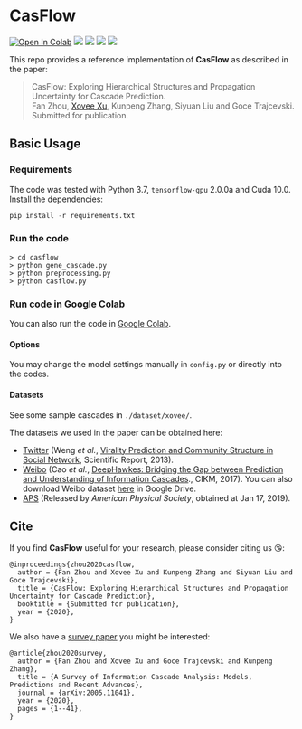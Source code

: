 # CasFlow

[![Open In Colab](https://colab.research.google.com/assets/colab-badge.svg)](https://colab.research.google.com/drive/19zQrAIo-yyfkH8m95UmdepzSryxHHs_a?usp=sharing)
![](https://img.shields.io/badge/python-3.7-green)
![](https://img.shields.io/badge/tensorflow-2.0.0a-green)
![](https://img.shields.io/badge/cudatoolkit-10.0-green)
![](https://img.shields.io/badge/cudnn-7.6.5-green)

This repo provides a reference implementation of **CasFlow** as described in the paper:
> CasFlow: Exploring Hierarchical Structures and Propagation Uncertainty for Cascade Prediction.  
> Fan Zhou, [Xovee Xu](https://xovee.cn), Kunpeng Zhang, Siyuan Liu and Goce Trajcevski.  
> Submitted for publication.

## Basic Usage

### Requirements

The code was tested with Python 3.7, `tensorflow-gpu` 2.0.0a and Cuda 10.0. Install the dependencies:

```python
pip install -r requirements.txt
```

### Run the code
```shell
> cd casflow
> python gene_cascade.py
> python preprocessing.py
> python casflow.py
```

### Run code in Google Colab

You can also run the code in [Google Colab](https://colab.research.google.com/drive/19zQrAIo-yyfkH8m95UmdepzSryxHHs_a?usp=sharing). 

#### Options
You may change the model settings manually in `config.py` or directly into the codes. 

#### Datasets

See some sample cascades in `./dataset/xovee/`.

The datasets we used in the paper can be obtained here:

- [Twitter](http://carl.cs.indiana.edu/data/#virality2013) (Weng *et al.*, [Virality Prediction and Community Structure in Social Network](https://www.nature.com/articles/srep02522), Scientific Report, 2013).
- [Weibo](https://github.com/CaoQi92/DeepHawkes) (Cao *et al.*, [DeepHawkes: Bridging the Gap between 
Prediction and Understanding of Information Cascades](https://dl.acm.org/doi/10.1145/3132847.3132973)., CIKM, 2017). You can also download Weibo dataset [here](https://drive.google.com/file/d/1fgkLeFRYQDQOKPujsmn61sGbJt6PaERF/view?usp=sharing) in Google Drive.  
- [APS](https://journals.aps.org/datasets) (Released by *American Physical Society*, obtained at Jan 17, 2019). 

## Cite

If you find **CasFlow** useful for your research, please consider citing us 😘:

    @inproceedings{zhou2020casflow,  
      author = {Fan Zhou and Xovee Xu and Kunpeng Zhang and Siyuan Liu and Goce Trajcevski},  
      title = {CasFlow: Exploring Hierarchical Structures and Propagation Uncertainty for Cascade Prediction},
      booktitle = {Submitted for publication},
      year = {2020}, 
    }
    
We also have a [survey paper](https://arxiv.org/abs/2005.11041) you might be interested:

    @article{zhou2020survey,
      author = {Fan Zhou and Xovee Xu and Goce Trajcevski and Kunpeng Zhang}, 
      title = {A Survey of Information Cascade Analysis: Models, Predictions and Recent Advances}, 
      journal = {arXiv:2005.11041}, 
      year = {2020},
      pages = {1--41},
    }
